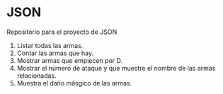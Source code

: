 # JSON
Repositorio para el proyecto de JSON
1.  Listar todas las armas.
2.  Contar las armas que hay.
3.  Mostrar armas que empiecen por D.
4.  Mostrar el número de ataque y que muestre el nombre de las armas relacionadas.
5.  Muestra el daño másgico de las armas.
